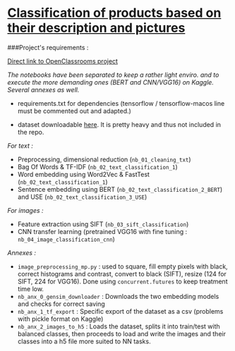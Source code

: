 # <u>Classification of products based on their description and pictures</u>


###Project's requirements :


[Direct link to OpenClassrooms project](https://openclassrooms.com/fr/paths/164/projects/631/assignment)


<i>The notebooks have been separated to keep a rather light enviro. and to execute the more demanding ones (BERT and CNN/VGG16) on Kaggle. Several annexes as well.</i>

- requirements.txt for dependencies (tensorflow / tensorflow-macos line must be commented out and adapted.)

- dataset downloadable [here](https://s3-eu-west-1.amazonaws.com/static.oc-static.com/prod/courses/files/Parcours_data_scientist/Projet+-+Textimage+DAS+V2/Dataset+projet+pre%CC%81traitement+textes+images.zip). It is pretty heavy and thus not included in the repo.

*For text :*

- Preprocessing, dimensional reduction (`nb_01_cleaning_txt`)
- Bag Of Words & TF-IDF (`nb_02_text_classification_1`)
- Word embedding using Word2Vec & FastTest (`nb_02_text_classification_1`)
- Sentence embedding using BERT (`nb_02_text_classification_2_BERT`) and USE (`nb_02_text_classification_3_USE`)

*For images :*

- Feature extraction using SIFT (`nb_03_sift_classification`)
- CNN transfer learning (pretrained VGG16 with fine tuning : `nb_04_image_classification_cnn`)

*Annexes :*

- `image_preprocessing_mp.py` : used to square, fill empty pixels with black, correct histograms and contrast, convert to black (SIFT), resize (124 for SIFT, 224 for VGG16). Done using `concurrent.futures` to keep treatment time low.
- `nb_anx_0_gensim_downloader` : Downloads the two embedding models and checks for correct saving
- `nb_anx_1_tf_export` : Specific export of the dataset as a csv (problems with pickle format on Kaggle)
- `nb_anx_2_images_to_h5` : Loads the dataset, splits it into train/test with balanced classes, then proceeds to load and write the images and their classes into a h5 file more suited to NN tasks.
